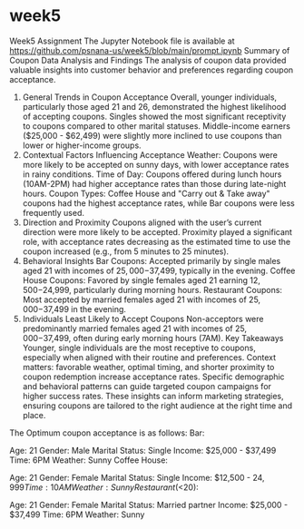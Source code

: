 # week5
Week5 Assignment
The Jupyter Notebook file is available at https://github.com/psnana-us/week5/blob/main/prompt.ipynb
Summary of Coupon Data Analysis and Findings
The analysis of coupon data provided valuable insights into customer behavior and preferences regarding coupon acceptance. 

1. General Trends in Coupon Acceptance
Overall, younger individuals, particularly those aged 21 and 26, demonstrated the highest likelihood of accepting coupons.
Singles showed the most significant receptivity to coupons compared to other marital statuses.
Middle-income earners ($25,000 - $62,499) were slightly more inclined to use coupons than lower or higher-income groups.
2. Contextual Factors Influencing Acceptance
Weather: Coupons were more likely to be accepted on sunny days, with lower acceptance rates in rainy conditions.
Time of Day: Coupons offered during lunch hours (10AM-2PM) had higher acceptance rates than those during late-night hours.
Coupon Types: Coffee House and "Carry out & Take away" coupons had the highest acceptance rates, while Bar coupons were less frequently used.
3. Direction and Proximity
Coupons aligned with the user’s current direction were more likely to be accepted.
Proximity played a significant role, with acceptance rates decreasing as the estimated time to use the coupon increased (e.g., from 5 minutes to 25 minutes).
4. Behavioral Insights
Bar Coupons: Accepted primarily by single males aged 21 with incomes of $25,000-$37,499, typically in the evening.
Coffee House Coupons: Favored by single females aged 21 earning $12,500-$24,999, particularly during morning hours.
Restaurant Coupons: Most accepted by married females aged 21 with incomes of $25,000-$37,499 in the evening.
5. Individuals Least Likely to Accept Coupons
Non-acceptors were predominantly married females aged 21 with incomes of $25,000-$37,499, often during early morning hours (7AM).
Key Takeaways
Younger, single individuals are the most receptive to coupons, especially when aligned with their routine and preferences.
Context matters: favorable weather, optimal timing, and shorter proximity to coupon redemption increase acceptance rates.
Specific demographic and behavioral patterns can guide targeted coupon campaigns for higher success rates.
These insights can inform marketing strategies, ensuring coupons are tailored to the right audience at the right time and place.

The Optimum coupon acceptance is as follows:
Bar:

Age: 21
Gender: Male
Marital Status: Single
Income: $25,000 - $37,499
Time: 6PM
Weather: Sunny
Coffee House:

Age: 21
Gender: Female
Marital Status: Single
Income: $12,500 - $24,999
Time: 10AM
Weather: Sunny
Restaurant (<$20):

Age: 21
Gender: Female
Marital Status: Married partner
Income: $25,000 - $37,499
Time: 6PM
Weather: Sunny
